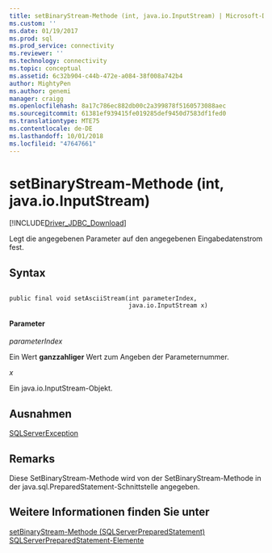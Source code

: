 ```yaml
---
title: setBinaryStream-Methode (int, java.io.InputStream) | Microsoft-Dokumentation
ms.custom: ''
ms.date: 01/19/2017
ms.prod: sql
ms.prod_service: connectivity
ms.reviewer: ''
ms.technology: connectivity
ms.topic: conceptual
ms.assetid: 6c32b904-c44b-472e-a084-38f008a742b4
author: MightyPen
ms.author: genemi
manager: craigg
ms.openlocfilehash: 8a17c786ec882db00c2a399878f5160573088aec
ms.sourcegitcommit: 61381ef939415fe019285def9450d7583df1fed0
ms.translationtype: MTE75
ms.contentlocale: de-DE
ms.lasthandoff: 10/01/2018
ms.locfileid: "47647661"
---
```

# <a name="setbinarystream-method-int-javaioinputstream"></a>setBinaryStream-Methode (int, java.io.InputStream)
[!INCLUDE[Driver_JDBC_Download](../../../includes/driver_jdbc_download.md)]

  Legt die angegebenen Parameter auf den angegebenen Eingabedatenstrom fest.  
  
## <a name="syntax"></a>Syntax  
  
```  
  
public final void setAsciiStream(int parameterIndex,  
                                 java.io.InputStream x)  
```  
  
#### <a name="parameters"></a>Parameter  
 *parameterIndex*  
  
 Ein Wert **ganzzahliger** Wert zum Angeben der Parameternummer.  
  
 *x*  
  
 Ein java.io.InputStream-Objekt.  
  
## <a name="exceptions"></a>Ausnahmen  
 [SQLServerException](../../../connect/jdbc/reference/sqlserverexception-class.md)  
  
## <a name="remarks"></a>Remarks  
 Diese SetBinaryStream-Methode wird von der SetBinaryStream-Methode in der java.sql.PreparedStatement-Schnittstelle angegeben.  
  
## <a name="see-also"></a>Weitere Informationen finden Sie unter  
 [setBinaryStream-Methode &#40;SQLServerPreparedStatement&#41;](../../../connect/jdbc/reference/setbinarystream-method-sqlserverpreparedstatement.md)   
 [SQLServerPreparedStatement-Elemente](../../../connect/jdbc/reference/sqlserverpreparedstatement-members.md)  
  
  
